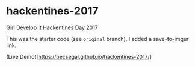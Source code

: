 # hackentines-2017
[Girl Develop It Hackentines Day 2017](https://www.meetup.com/girldevelopit/events/236678157/)

This was the starter code (see `original` branch). I added a save-to-imgur link.

(Live Demo)[https://becsegal.github.io/hackentines-2017/]
